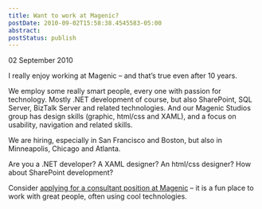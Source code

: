 ```yaml
---
title: Want to work at Magenic?
postDate: 2010-09-02T15:58:38.4545583-05:00
abstract: 
postStatus: publish
---
```

02 September 2010

I really enjoy working at Magenic – and that’s true even after 10 years.

We employ some really smart people, every one with passion for technology. Mostly .NET development of course, but also SharePoint, SQL Server, BizTalk Server and related technologies. And our Magenic Studios group has design skills (graphic, html/css and XAML), and a focus on usability, navigation and related skills.

We are hiring, especially in San Francisco and Boston, but also in Minneapolis, Chicago and Atlanta.

Are you a .NET developer? A XAML designer? An html/css designer? How about SharePoint development?

Consider [applying for a consultant position at Magenic](http://magenic.submit4jobs.com/) – it is a fun place to work with great people, often using cool technologies.
